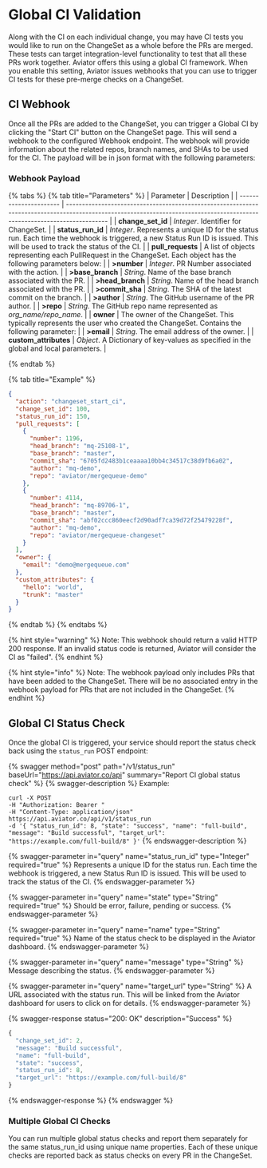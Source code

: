 # Global CI Validation

Along with the CI on each individual change, you may have CI tests you would like to run on the ChangeSet as a whole before the PRs are merged. These tests can target integration-level functionality to test that all these PRs work together. Aviator offers this using a global CI framework. When you enable this setting, Aviator issues webhooks that you can use to trigger CI tests for these pre-merge checks on a ChangeSet.

## CI Webhook

Once all the PRs are added to the ChangeSet, you can trigger a Global CI by clicking the "Start CI" button on the ChangeSet page. This will send a webhook to the configured Webhook endpoint. The webhook will provide information about the related repos, branch names, and SHAs to be used for the CI. The payload will be in json format with the following parameters:

### Webhook Payload

{% tabs %}
{% tab title="Parameters" %}
| Parameter              | Description                                                                                                                                                               |
| ---------------------- | ------------------------------------------------------------------------------------------------------------------------------------------------------------------------- |
| **change\_set\_id**    | _Integer_. Identifier for ChangeSet.                                                                                                                                      |
| **status\_run\_id**    | _Integer_. Represents a unique ID for the status run. Each time the webhook is triggered, a new Status Run ID is issued. This will be used to track the status of the CI. |
| **pull\_requests**     | A list of objects representing each PullRequest in the ChangeSet. Each object has the following parameters below:                                                         |
| **>number**            | _Integer_. PR Number associated with the action.                                                                                                                          |
| **>base\_branch**      | _String_. Name of the base branch associated with the PR.                                                                                                                 |
| **>head\_branch**      | _String_. Name of the head branch associated with the PR.                                                                                                                 |
| **>commit\_sha**       | _String_. The SHA of the latest commit on the branch.                                                                                                                     |
| **>author**            | _String_. The GitHub username of the PR author.                                                                                                                           |
| **>repo**              | _String_. The GitHub repo name represented as _org\_name/repo\_name_.                                                                                                     |
| **owner**              | The owner of the ChangeSet. This typically represents the user who created the ChangeSet. Contains the following parameter:                                               |
| **>email**             | _String_. The email address of the owner.                                                                                                                                 |
| **custom\_attributes** | _Object_. A Dictionary of key-values as specified in the global and local parameters.                                                                                     |


{% endtab %}

{% tab title="Example" %}
```json
{
  "action": "changeset_start_ci",
  "change_set_id": 100,
  "status_run_id": 150,
  "pull_requests": [
    {
      "number": 1196,
      "head_branch": "mq-25108-1",
      "base_branch": "master",
      "commit_sha": "6705fd2483b1ceaaaa10bb4c34517c38d9fb6a02",
      "author": "mq-demo",
      "repo": "aviator/mergequeue-demo"
    },
    {
      "number": 4114,
      "head_branch": "mq-89706-1",
      "base_branch": "master",
      "commit_sha": "abf02ccc860eecf2d90adf7ca39d72f25479228f",
      "author": "mq-demo",
      "repo": "aviator/mergequeue-changeset"
    }
  ],
  "owner": {
    "email": "demo@mergequeue.com"
  },
  "custom_attributes": {
    "hello": "world",
    "trunk": "master"
  }
}
```


{% endtab %}
{% endtabs %}

{% hint style="warning" %}
Note: This webhook should return a valid HTTP 200 response. If an invalid status code is returned, Aviator will consider the CI as "failed".
{% endhint %}

{% hint style="info" %}
Note: The webhook payload only includes PRs that have been added to the ChangeSet. There will be no associated entry in the webhook payload for PRs that are not included in the ChangeSet.
{% endhint %}

## Global CI Status Check

Once the global CI is triggered, your service should report the status check back using the `status_run` POST endpoint:

{% swagger method="post" path="/v1/status_run" baseUrl="https://api.aviator.co/api" summary="Report CI global status check" %}
{% swagger-description %}
Example:

`curl -X POST`\
`-H "Authorization: Bearer "`\
`-H "Content-Type: application/json"`\
`https://api.aviator.co/api/v1/status_run`\
`-d '{ "status_run_id": 8, "state": "success", "name": "full-build", "message": "Build successful", "target_url": "https://example.com/full-build/8" }'`
{% endswagger-description %}

{% swagger-parameter in="query" name="status_run_id" type="Integer" required="true" %}
Represents a unique ID for the status run. Each time the webhook is triggered, a new Status Run ID is issued. This will be used to track the status of the CI.
{% endswagger-parameter %}

{% swagger-parameter in="query" name="state" type="String" required="true" %}
Should be error, failure, pending or success.
{% endswagger-parameter %}

{% swagger-parameter in="query" name="name" type="String" required="true" %}
Name of the status check to be displayed in the Aviator dashboard.
{% endswagger-parameter %}

{% swagger-parameter in="query" name="message" type="String" %}
Message describing the status.
{% endswagger-parameter %}

{% swagger-parameter in="query" name="target_url" type="String" %}
A URL associated with the status run. This will be linked from the Aviator dashboard for users to click on for details.
{% endswagger-parameter %}

{% swagger-response status="200: OK" description="Success" %}
```javascript
{
  "change_set_id": 2,
  "message": "Build successful",
  "name": "full-build",
  "state": "success",
  "status_run_id": 8,
  "target_url": "https://example.com/full-build/8"
}
```
{% endswagger-response %}
{% endswagger %}

### Multiple Global CI Checks

You can run multiple global status checks and report them separately for the same status\_run\_id using unique name properties. Each of these unique checks are reported back as status checks on every PR in the ChangeSet.
